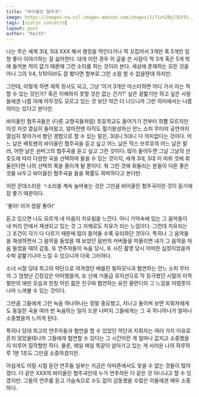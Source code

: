 ```yaml
---
title: "바이올린 협주곡"
image: https://images-na.ssl-images-amazon.com/images/I/71x%2Byl3GtFL._SL1400_.jpg
tags: [violin concetro]
layout: post
author: "Keith"
---
```


나는 무슨 세계 3대, 5대 XXX 해서 랭킹을 먹인다거나 딱 꼬집어서 3개만 혹 5개만 엄청 좋다 이야기하는 걸 싫어한다. 대개 이런 경우 이 글을 쓴 사람이 딱 3개 혹은 5개 밖에 들어본 적이 없기 때문에 그런 소리를 하는 것이라 본다. 세상에 존재하는 모든 것을 아니 그의 1/4, 1/10이라도 잘 봤다면 함부로 그런 소릴 할 수 없을텐데 하지만. 

그런데, 이렇게 하면 제목 장사도 되고, 그냥 '이거 3개만 마스터하면 어디 가서 아는 척할 수 있는 것인가? 혹은 이해하지 못할 것은 없는 건가?' 싶은 겉핥기만 하고 싶은 사람들에겐 나름 아예 아무것도 모르고 있는 것 보단 약간 더 나으니까 그런 의미에서는 나름 의미는 있다고 본다만.

바이올린 협주곡들은 (다른 교향곡들처럼) 초등학교도 들어가기 전부터 쥐뿔 모르지만 이것 저것 열심히 들어왔고, 얼마전엔 아직도 혈기왕성하신 안느 소피 무터의 공연까지 열심히 찾아가서 봤던 경험으로 할 수 있는 말은, 3대니 5대니 다 의미없다는 것이다. 어느 날은 베토벤의 바이올린 협주곡을 듣고 싶고 어느 날은 막스 브루흐의 어느 날은 말러, 어떤 날은 쇤버그의 협주곡을 듣고 싶고 그런 것이다. 많이 들어두면 그날 그날의 선호도에 따라 다양한 곡을 선택하여 들을 수 있는 것이지, 세계 3대, 5대 이 따위 것에 휘둘린다면 나의 선택의 폭을 줄이게 될 뿐이다. 뭐 그런 것에 휘둘리는 분들이 다른 좋은 것들 놔두고 바이올린 협주곡을 들을 확률도 희박하다고 본다만.

이런 꼰대스러운 ㄱ소리를 계속 늘어놓는 것은 그만큼 바이올린 협주곡이란 것이 듣기에 참 좋기 때문이다. 

'좋아! 이거 정말 좋아!' 

듣고 있으면 나도 모르게 내 마음이 치유됨을 느낀다. 아니 기억속에 있는 그 음악들이 내 머리 안에서 재생되고 있는 것 그 자체로도 치유가 되는 느낌이다. 그런데 치유되는 그 조건이 각기 다 다르기 때문에 많이 들어둘 수록 유리하단 것이다. 특히나 그 음악들을 재생하면서 그 음악을 들었을 때 보았던 음반의 커버들을 떠올리면 내가 그 음악을 처음 들었을 때의 감동, 또 연주자들이 녹음 당시, 또 사진 촬영 당시 어떠한 심정이었을까 수박 겉핥기나마 느낄 수 있으니까 더욱 그러하다. 

소녀 시절 당대 최고의 악단으로 여겨졌던 베를린 필하모닉과 협연하는 안느 소피 무터의 그 엄청난 긴장감은 어떠했을까, 또 신예 거물급 뮤지션으로 막 등극했던 시절의 이착펄만의 애띤 모습과 한창 어린 젊은 친구와 협연하는 유진 올먼디의 그 느낌을 어렴풋이나마 느껴볼 수 있는 것이다. 

그만큼 그들에게 그런 녹음 하나하나는 정말 중요했고, 지나고 돌이켜 보면 지휘자에게도 동일한 곡을 여러 번 녹음하는 일이 드문 나머지 그들에게는 그 곡 하나하나가 얼마나 소중했을까 느끼게 된다.

특히나 당대 최고의 연주자들과 협연을 할 수 있었던 악단과 지휘자는 여러 가지 이유로 흔치 않았을테니까 그들에게 협연할 수 있다는 그 시간이란 게 얼마나 값지고 소중했을지 미루어 짐작할만 하다. 물론, 매일 매일 똑같이 살아가고 있는 게 서러운 나의 하루하루 1분 1초도 그만큼 소중하겠지만. 

아쉽게도 어릴 시절 듣던 연주들 일부는 지금은 아마존에서도 찾을 수 없는 것들이 많아졌다. 다 같은 XXX의 바이올린 협주곡인데 누가 연주하든 다 같은 것 아니냐고 할 수 있겠지만. 그들의 연주를 듣고 가슴속으로 수도 없이 감동했을 수많은 이들에겐 매우 소중하다. 